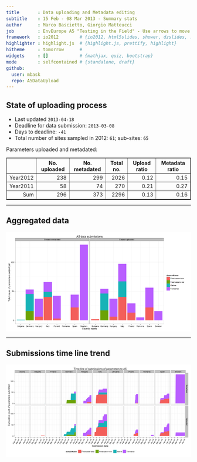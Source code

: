 ```yaml
---
title       : Data uploading and Metadata editing
subtitle    : 15 Feb - 08 Mar 2013 - Summary stats
author      : Marco Bascietto, Giorgio Matteucci
job         : EnvEurope A5 "Testing in the Field" - Use arrows to move between slides
framework   : io2012        # {io2012, html5slides, shower, dzslides, ...}
highlighter : highlight.js  # {highlight.js, prettify, highlight}
hitheme     : tomorrow      # 
widgets     : []            # {mathjax, quiz, bootstrap}
mode        : selfcontained # {standalone, draft}
github:
  user: mbask
  repo: A5DataUpload
---
```













## State of uploading process

* Last updated ``2013-04-18``
* Deadline for data submission: `2013-03-08`
* Days to deadline: ``-41``
* Total number of sites sampled in 2012: ``61``; sub-sites: ``65``

Parameters uploaded and metadated:
<!-- html table generated in R 2.15.3 by xtable 1.7-0 package -->
<!-- Thu Apr 18 07:49:52 2013 -->
<TABLE border=1>
<TR> <TH>  </TH> <TH> No. uploaded </TH> <TH> No. metadated </TH> <TH> Total no. </TH> <TH> Upload ratio </TH> <TH> Metadata ratio </TH>  </TR>
  <TR> <TD align="right"> Year2012 </TD> <TD align="right"> 238 </TD> <TD align="right"> 299 </TD> <TD align="right"> 2026 </TD> <TD align="right"> 0.12 </TD> <TD align="right"> 0.15 </TD> </TR>
  <TR> <TD align="right"> Year2011 </TD> <TD align="right">  58 </TD> <TD align="right">  74 </TD> <TD align="right"> 270 </TD> <TD align="right"> 0.21 </TD> <TD align="right"> 0.27 </TD> </TR>
  <TR> <TD align="right"> Sum </TD> <TD align="right"> 296 </TD> <TD align="right"> 373 </TD> <TD align="right"> 2296 </TD> <TD align="right"> 0.13 </TD> <TD align="right"> 0.16 </TD> </TR>
   </TABLE>





---

## Aggregated data

![plot of chunk aggrDataByDomain](figure/A5DAMU-1aggrDataByDomain.png) 


---

## Submissions time line trend
 

![plot of chunk timeLineChart](figure/A5DAMU-1timeLineChart.png) 







